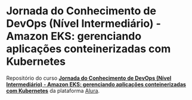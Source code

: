 # Jornada do Conhecimento de DevOps (Nível Intermediário) - Amazon EKS: gerenciando aplicações conteinerizadas com Kubernetes

Repositório do curso [**Jornada do Conhecimento de DevOps (Nível Intermediário) - Amazon EKS: gerenciando aplicações conteinerizadas com Kubernetes**](https://cursos.alura.com.br/course/amazon-eks-kubernetes) da plataforma [Alura](https://cursos.alura.com.br/).
